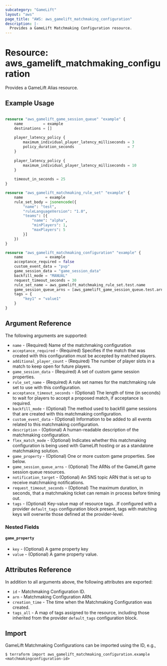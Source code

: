 ```yaml
---
subcategory: "GameLift"
layout: "aws"
page_title: "AWS: aws_gamelift_matchmaking_configuration"
description: |-
  Provides a GameLift Matchmaking Configuration resource.
---
```


# Resource: aws_gamelift_matchmaking_configuration

Provides a GameLift Alias resource.

## Example Usage

```terraform

resource "aws_gamelift_game_session_queue" "example" {
	name         = example
	destinations = []
	
	player_latency_policy {
		maximum_individual_player_latency_milliseconds = 3
		policy_duration_seconds                        = 7
	}
	
	player_latency_policy {
		maximum_individual_player_latency_milliseconds = 10
	}
	
	timeout_in_seconds = 25
}

resource "aws_gamelift_matchmaking_rule_set" "example" {
	name          = example
	rule_set_body = jsonencode({
		"name": "test",
		"ruleLanguageVersion": "1.0",
		"teams": [{
			"name": "alpha",
			"minPlayers": 1,
			"maxPlayers": 5
		}]
	})
}

resource "aws_gamelift_matchmaking_configuration" "example" {
	name          = example
	acceptance_required = false
	custom_event_data = "pvp"
	game_session_data = "game_session_data"
	backfill_mode = "MANUAL"
	request_timeout_seconds = 30
	rule_set_name = aws_gamelift_matchmaking_rule_set.test.name
	game_session_queue_arns = [aws_gamelift_game_session_queue.test.arn]
	tags = {
		"key1" = "value1"
	}
}
```

## Argument Reference

The following arguments are supported:

* `name` - (Required) Name of the matchmaking configuration
* `acceptance_required` - (Required) Specifies if the match that was created with this configuration must be accepted by matched players.
* `additional_player_count` - (Required) The number of player slots in a match to keep open for future players.
* `game_session_data` - (Required) A set of custom game session properties.
* `rule_set_name` - (Required) A rule set names for the matchmaking rule set to use with this configuration.
* `acceptance_timeout_seconds` - (Optional) The length of time (in seconds) to wait for players to accept a proposed match, if acceptance is required.
* `backfill_mode` - (Optional) The method used to backfill game sessions that are created with this matchmaking configuration.
* `custom_event_data` - (Optional) Information to be added to all events related to this matchmaking configuration.
* `description` - (Optional) A human-readable description of the matchmaking configuration.
* `flex_match_mode` - (Optional) Indicates whether this matchmaking configuration is being used with GameLift hosting or as a standalone matchmaking solution.
* `game_property` - (Optional) One or more custom game properties. See below.
* `game_session_queue_arns` - (Optional) The ARNs of the GameLift game session queue resources.
* `notification_target` - (Optional) An SNS topic ARN that is set up to receive matchmaking notifications.
* `request_timeout_seconds` - (Optional) The maximum duration, in seconds, that a matchmaking ticket can remain in process before timing out.
* `tags` - (Optional) Key-value map of resource tags. .If configured with a provider `default_tags` configuration block present, tags with matching keys will overwrite those defined at the provider-level.




### Nested Fields

#### `game_property`

* `key` - (Optional) A game property key
* `value` - (Optional) A game property value.

## Attributes Reference

In addition to all arguments above, the following attributes are exported:

* `id` - Matchmaking Configuration ID.
* `arn` - Matchmaking Configuration ARN.
* `creation_time` - The time when the Matchmaking Configuration was created.
* `tags_all` - A map of tags assigned to the resource, including those inherited from the provider `default_tags` configuration block.

## Import

GameLift Matchmaking Configurations can be imported using the ID, e.g.,

```
$ terraform import aws_gamelift_matchmaking_configuration.example <matchmakingconfiguration-id>
```
